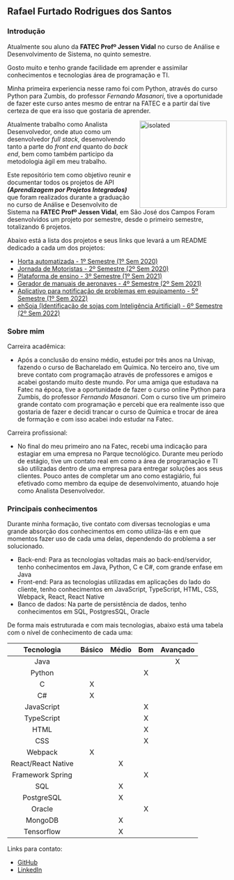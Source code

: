 ## Rafael Furtado Rodrigues dos Santos

### Introdução
Atualmente sou aluno da **FATEC Profº Jessen Vidal** no curso de Análise e Desenvolvimento de Sistema, no quinto semestre.

Gosto muito e tenho grande facilidade em aprender e assimilar conhecimentos e tecnologias área de programação e TI.

Minha primeira experiencia nesse ramo foi com Python, através do curso Python para Zumbis, do professor *Fernando Masanori*, tive a oportunidade de fazer este curso antes mesmo de entrar na FATEC e a partir daí tive certeza de que era isso que gostaria de aprender.

<img align="right" src="https://avatars.githubusercontent.com/u/49576121?s=400&u=0f3dca5882ea383b3616b89caa41443523c3d907&v=4" alt="isolated" width="200"/>

Atualmente trabalho como Analista Desenvolvedor, onde atuo como um desenvolvedor *full stack*, desenvolvendo tanto a parte do *front end* quanto do *back end*, bem como também participo da metodologia ágil em meu trabalho.

Este repositório tem como objetivo reunir e documentar todos os projetos de API ***(Aprendizagem por Projetos Integrados)*** que foram realizados durante a graduação no curso de Análise e Desenvolvito de Sistema na **FATEC Profº Jessen Vidal**, em São José dos Campos
Foram desenvolvidos um projeto por semestre, desde o primeiro semestre, totalizando 6 projetos.

Abaixo está a lista dos projetos e seus links que levará a um README dedicado a cada um dos projetos:

- [Horta automatizada - 1º Semestre (1º Sem 2020)](https://github.com/Syank/portifolio-TG-fatec/tree/main/primeiroSemestre)
- [Jornada de Motoristas - 2º Semestre (2º Sem 2020)](https://github.com/Syank/portifolio-TG-fatec/tree/main/segundoSemestre)
- [Plataforma de ensino - 3º Semestre (1º Sem 2021)](https://github.com/Syank/portifolio-TG-fatec/tree/main/terceiroSemestre)
- [Gerador de manuais de aeronaves - 4º Semestre (2º Sem 2021)](https://github.com/Syank/portifolio-TG-fatec/tree/main/quartoSemestre)
- [Aplicativo para notificação de problemas em equipamento - 5º Semestre (1º Sem 2022)](https://github.com/Syank/portifolio-TG-fatec/tree/main/quintoSemestre)
- [ehSoja (Identificação de sojas com Inteligência Artificial) - 6º Semestre (2º Sem 2022)](https://github.com/Syank/portifolio-TG-fatec/tree/main/sextoSemestre)

### Sobre mim
Carreira acadêmica:
- Após a conclusão do ensino médio, estudei por três anos na Univap, fazendo o curso de Bacharelado em Química. No terceiro ano, tive um breve contato com programação através de professores e amigos e acabei gostando muito deste mundo. Por uma amiga que estudava na Fatec na época, tive a oportunidade de fazer o curso online Python para Zumbis, do professor *Fernando Masanori*. Com o curso tive um primeiro grande contato com programação e percebi que era realmente isso que gostaria de fazer e decidi trancar o curso de Química e trocar de área de formação e com isso acabei indo estudar na Fatec.

Carreira profissional:
- No final do meu primeiro ano na Fatec, recebi uma indicação para estagiar em uma empresa no Parque tecnológico. Durante meu período de estágio, tive um contato real em como a área de programação e TI são utilizadas dentro de uma empresa para entregar soluções aos seus clientes. Pouco antes de completar um ano como estagiário, fui efetivado como membro da equipe de desenvolvimento, atuando hoje como Analista Desenvolvedor.

### Principais conhecimentos
Durante minha formação, tive contato com diversas tecnologias e uma grande absorção dos conhecimentos em como utiliza-lás e em que momentos fazer uso de cada uma delas, dependendo do problema a ser solucionado.

- Back-end: Para as tecnologias voltadas mais ao back-end/servidor, tenho conhecimentos em Java, Python, C e C#, com grande enfase em Java
- Front-end: Para as tecnologias utilizadas em aplicações do lado do cliente, tenho conhecimentos em JavaScript, TypeScript, HTML, CSS, Webpack, React, React Native
- Banco de dados: Na parte de persistência de dados, tenho conhecimentos em SQL, PostgresSQL, Oracle

De forma mais estruturada e com mais tecnologias, abaixo está uma tabela com o nível de conhecimento de cada uma:

|Tecnologia|Básico|Médio|Bom|Avançado|
|:---:|:---:|:---:|:---:|:---:|
|Java|   |   |   |X|
|Python|   |   |X|   |
|C|X|| |   |
|C#|X| |   |   |
|JavaScript|   |   |X|   |
|TypeScript|   |   |X|   |
|HTML|   |   |X|   |
|CSS|   |   |X|   |
|Webpack|X| |   |   |
|React/React Native|   |X|   |   |
|Framework Spring|   |   |X|   |
|SQL|   |X|   |   |
|PostgreSQL|   |X|   |   |
|Oracle|   |   |X|   |
|MongoDB|   |X| |   |
|Tensorflow|   |X||   |

Links para contato:
- [GitHub](https://github.com/Syank)
- [LinkedIn](https://www.linkedin.com/in/rafael-furtado-613a9712a/)

